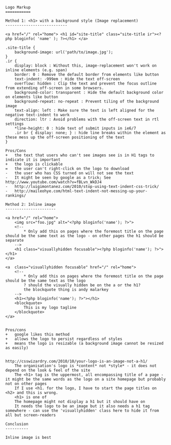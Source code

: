 	Logo Markup
	===========

	Method 1: <h1> with a background style (Image replacement)
	---------------------------

	<a href="/" rel="home"> <h1 id="site-title" class="site-title ir"><?php bloginfo( 'name' ); ?></h1> </a>

	.site-title {
		background-image: url('path/to/image.jpg');
	}
	.ir {
		display: block : Without this, image-replacement won't work on inline elements (e.g. span)
		border: 0 : Remove the default border from elements like button
		text-indent: -999em : Hide the text off-screen
		overflow: hidden : Clip the text and prevent the focus outline from extending off-screen in some browsers.
		background-color: transparent : Hide the default background color on elements like button
		background-repeat: no-repeat : Prevent tiling of the background image
		text-align: left : Make sure the text is left aligned for the negative text-indent to work
		direction: ltr : Avoid problems with the off-screen text in rtl settings
		*line-height: 0 : hide text of submit inputs in ie6/7
		.ir br { display: none; } : hide line breaks within the element as these mess up the off-screen positioning of the text
	}

	Pros/Cons
	+	the text that users who can't see images see is in H1 tags to indicate it is important
	+	the logo is clickable
	=	the user can't right-click on the logo to download
	-	the user who has CSS turned on will not see the text
	-	It might be seen by google as a trick; See http://www.youtube.com/watch?v=fBLvn_WkDJ4
	-	http://luigimontanez.com/2010/stop-using-text-indent-css-trick/
	-	http://maileohye.com/html-text-indent-not-messing-up-your-rankings/

	Method 2: Inline image
	----------------------

	<a href="/" rel="home">
		<img src="foo.jpg" alt="<?php bloginfo('name'); ?>">
		<!--
			* Only add this on pages where the foremost title on the page should be the same text as the logo - on other pages the h1 should be separate
		-->
		<h1 class="visuallyhidden focusable"><?php bloginfo('name'); ?>"></h1>
	</a>

	<a  class="visuallyhidden focusable" href="/" rel="home">
		<!--
			* Only add this on pages where the foremost title on the page should be the same text as the logo
			? should the visually hidden be on the a or the h1?
			the blockquote thing is andy malarkey
		-->
		<h1><?php bloginfo('name'); ?>"></h1>
		<blockquote>
			This is my logo tagline
		</blockquote>
	</a>


	Pros/cons
	+	google likes this method
	+	allows the logo to persist regardless of styles
	+	means the logo is resizable (a background image cannot be resized as easily)


	http://csswizardry.com/2010/10/your-logo-is-an-image-not-a-h1/
		The organisation's logo is *content* not *style* - it does not depend on the look & feel of the site
		The <h1> tag is the uppermost, all encompassing title of a page - it might be the same words as the logo on a site homepage but probably not on other pages
		If I use <h1. for the logo, I have to start the page titles on <h2> and this is wrong.
		<h1> is one of
		The homepage might not display a h1 but it should have on
		It needs the logo to be an image but it also needs a h1 tag somewhere - can use the 'visuallyhidden' class here to hide it from all but screen-readers

	Conclusion
	----------

	Inline image is best